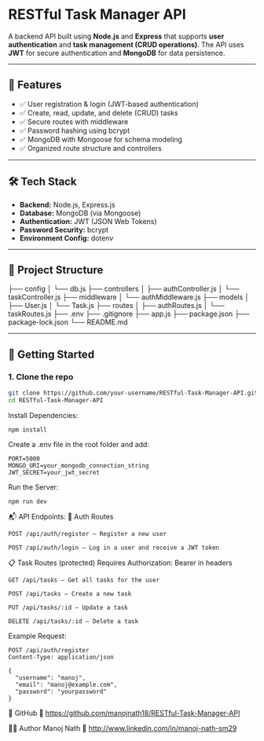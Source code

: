 # RESTful Task Manager API

A backend API built using **Node.js** and **Express** that supports **user authentication** and **task management (CRUD operations)**. The API uses **JWT** for secure authentication and **MongoDB** for data persistence.

---

## 🔧 Features

- ✅ User registration & login (JWT-based authentication)
- ✅ Create, read, update, and delete (CRUD) tasks
- ✅ Secure routes with middleware
- ✅ Password hashing using bcrypt
- ✅ MongoDB with Mongoose for schema modeling
- ✅ Organized route structure and controllers

---

## 🛠 Tech Stack

- **Backend:** Node.js, Express.js
- **Database:** MongoDB (via Mongoose)
- **Authentication:** JWT (JSON Web Tokens)
- **Password Security:** bcrypt
- **Environment Config:** dotenv

---

## 📁 Project Structure


├── config
│ └── db.js
├── controllers
│ ├── authController.js
│ └── taskController.js
├── middleware
│ └── authMiddleware.js
├── models
│ ├── User.js
│ └── Task.js
├── routes
│ ├── authRoutes.js
│ └── taskRoutes.js
├── .env
├── .gitignore
├── app.js
├── package.json
├── package-lock.json
└── README.md


---

## 🚀 Getting Started

### 1. Clone the repo

```bash
git clone https://github.com/your-username/RESTful-Task-Manager-API.git
cd RESTful-Task-Manager-API
```

Install Dependencies:
```
npm install
```

Create a .env file in the root folder and add:
```
PORT=5000
MONGO_URI=your_mongodb_connection_string
JWT_SECRET=your_jwt_secret
```

Run the Server:
```
npm run dev
```


📬 API Endpoints:
🔐 Auth Routes
```
POST /api/auth/register – Register a new user

POST /api/auth/login – Log in a user and receive a JWT token
```

📋 Task Routes (protected)
Requires Authorization: Bearer <token> in headers

```
GET /api/tasks – Get all tasks for the user

POST /api/tasks – Create a new task

PUT /api/tasks/:id – Update a task

DELETE /api/tasks/:id – Delete a task
```

Example Request:
```
POST /api/auth/register
Content-Type: application/json

{
  "username": "manoj",
  "email": "manoj@example.com",
  "password": "yourpassword"
}
```

📂 GitHub
🔗 https://github.com/manojnath18/RESTful-Task-Manager-API

🙋‍♂️ Author
Manoj Nath
🔗 http://www.linkedin.com/in/manoj-nath-sm29



